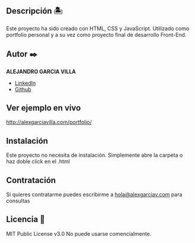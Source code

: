 ## Descripción 🏝
Este proyecto ha sido creado con HTML, CSS y JavaScript. Utilizado como portfolio personal y a su vez como proyecto final de desarrollo Front-End.


## Autor ✒️
**ALEJANDRO GARCIA VILLA**

* [LinkedIn](www.linkedin.com/in/alejandrogarciav)
* [Github](https://github.com/Alexgarciav)

## Ver ejemplo en vivo 
http://alexgarciavilla.com/portfolio/

## Instalación 
Este proyecto no necesita de instalación. Simplemente abre la carpeta o haz doble click en el .html
  
## Contratación
Si quieres contratarme puedes escribirme a hola@alexgarciav.com para consultas


## Licencia 📄
MIT Public License v3.0
No puede usarse comencialmente.
